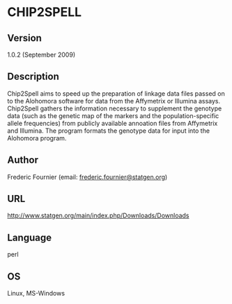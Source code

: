 # CHIP2SPELL

## Version
1.0.2 (September 2009)

## Description
Chip2Spell aims to speed up the preparation of linkage data files passed on to the Alohomora software for data from the Affymetrix or Illumina assays. Chip2Spell gathers the information necessary to supplement the genotype data (such as the genetic map of the markers and the population-specific allele frequencies) from publicly available annoation files from Affymetrix and Illumina. The program formats the genotype data for input into the Alohomora program.

## Author
Frederic Fournier (email: frederic.fournier@statgen.org)

## URL
http://www.statgen.org/main/index.php/Downloads/Downloads

## Language
perl

## OS
Linux, MS-Windows